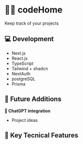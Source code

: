 # 👨‍💻 codeHome

Keep track of your projects

## 💻 Development

-   Next.js
-   React.js
-   TypeScript
-   Tailwind + shadcn
-   NextAuth
-   postgreSQL
-   Prisma

## 🦾 Future Additions

**🤖 ChatGPT integration**

-   Project ideas

## 🔑 Key Tecnical Features
